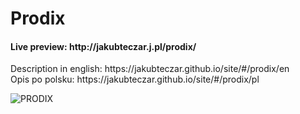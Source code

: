 # Prodix
<h4>Live preview: http://jakubteczar.j.pl/prodix/ </h4>
Description in english: https://jakubteczar.github.io/site/#/prodix/en </br>
Opis po polsku: https://jakubteczar.github.io/site/#/prodix/pl

![PRODIX](https://github.com/JakubTeczar/prodix/assets/106376926/fbed54f6-1eaa-4558-b150-47c78f91b2b5)

